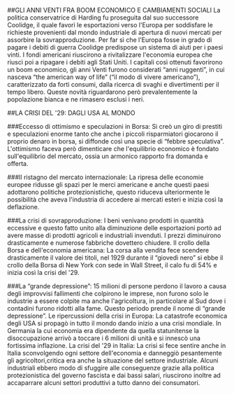 
##GLI ANNI VENTI FRA BOOM ECONOMICO E CAMBIAMENTI SOCIALI
La politica conservatrice di Harding fu proseguita dal suo successore Coolidge, il quale favorì le esportazioni verso l'Europa per soddisfare le richieste provenienti dal mondo industriale di apertura di nuovi mercati per assorbire la sovrapproduzione. Per far sì che l'Europa fosse in grado di pagare i debiti di guerra Coolidge predispose un sistema di aiuti per i paesi vinti. I fondi americani riuscirono a rivitalizzare l'economia europea che riuscì poi a ripagare i debiti agli Stati Uniti. I capitali così ottenuti favorirono un boom economico, gli anni Venti furono considerati “anni ruggenti”,  in cui nasceva “the american way of life” (“il modo di vivere americano”),  caratterizzato da forti consumi, dalla ricerca di svaghi e divertimenti per il tempo libero. Queste novità riguardarono però prevalentemente la popolazione bianca e ne rimasero esclusi i neri.

##LA CRISI DEL '29: DAGLI USA AL MONDO

###Eccesso di ottimismo e speculazioni in Borsa:
Si creò un giro di prestiti e speculazioni enorme tanto che anche i piccoli risparmiatori giocarono il proprio denaro in borsa, si diffonde  così una specie di “febbre speculativa”. L'ottimismo faceva però dimenticare che l'equilibrio economico è fondato sull'equilibrio del mercato, ossia un armonico rapporto fra domanda e offerta.

###Il ristagno del mercato internazionale:
La ripresa delle economie europee ridusse gli spazi per le merci americane e anche questi paesi adottarono politiche protezionistiche, questo riduceva ulteriormente le  possibilità che aveva l'industria di accedere ai mercati esteri e inizia così la deflazione.

###La crisi di sovrapproduzione:
I beni venivano prodotti in quantità eccessive e questo fatto unito alla diminuzione delle esportazioni portò ad avere masse di prodotti agricoli e industriali invenduti. I prezzi diminuirono drasticamente e numerose fabbriche dovettero chiudere.
Il crollo della Borsa e dell'economia americana:
La corsa alla vendita fece scendere drasticamente il valore dei titoli, nel 1929 durante il “giovedì nero” si ebbe il crollo della Borsa di New York con sede in Wall Street, il calo fu di 54% e inizia così la crisi del '29.

###La “grande depressione”:
15 milioni di persone perdono il lavoro a causa degli improvvisi fallimenti che colpirono le imprese, non furono solo le industrie a essere colpite ma anche l'agricoltura, in particolare  al Sud dove i contadini furono ridotti alla fame.  Questo periodo prende il nome di “grande depressione”.
Le ripercussioni della crisi in Europa:
La catastrofe economica degli USA si propagò in tutto il mondo dando inizio a una crisi mondiale. In Germania la cui economia era dipendente da quella statunitense la disoccupazione arrivò a toccare i 6 milioni di unità e si innescò una fortissima inflazione.
La crisi del '29  in Italia:
La crisi si fece sentire anche in Italia sconvolgendo ogni settore dell'economia e danneggiò pesantemente gli agricoltori,critica era anche la situazione del settore industriale. Alcuni industriali ebbero modo di sfuggire alle conseguenze grazie alla politica protezionistica del governo fascista e dai bassi salari, riuscirono inoltre ad accaparrare alcuni settori produttivi a tutto danno dei consumatori.
